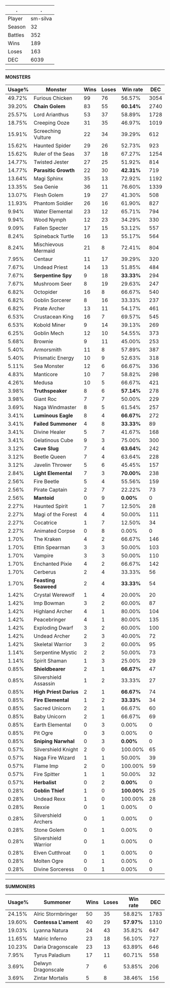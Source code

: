 .|.
|-|-
Player|sm-silva
Season|32
Battles|352
Wins|189
Loses|163
DEC|6039

---
**MONSTERS**

Usage%|Monster|Wins|Loses|Win rate|DEC|
-|-|-|-|-|-|
49.72%|Furious Chicken|99|76|56.57%|3054|
39.20%|**Chain Golem**|83|55|**60.14%**|2740|
25.57%|Lord Arianthus|53|37|58.89%|1728|
18.75%|Creeping Ooze|31|35|46.97%|1019|
15.91%|Screeching Vulture|22|34|39.29%|612|
15.62%|Haunted Spider|29|26|52.73%|923|
15.62%|Ruler of the Seas|37|18|67.27%|1254|
14.77%|Twisted Jester|27|25|51.92%|814|
14.77%|**Parasitic Growth**|22|30|**42.31%**|719|
13.64%|Magi Sphinx|35|13|72.92%|1192|
13.35%|Sea Genie|36|11|76.60%|1339|
13.07%|Flesh Golem|19|27|41.30%|508|
11.93%|Phantom Soldier|26|16|61.90%|827|
9.94%|Water Elemental|23|12|65.71%|794|
9.94%|Wood Nymph|12|23|34.29%|330|
9.09%|Fallen Specter|17|15|53.12%|557|
8.24%|Spineback Turtle|16|13|55.17%|564|
8.24%|Mischievous Mermaid|21|8|72.41%|804|
7.95%|Centaur|11|17|39.29%|320|
7.67%|Undead Priest|14|13|51.85%|484|
7.67%|**Serpentine Spy**|9|18|**33.33%**|294|
7.67%|Mushroom Seer|8|19|29.63%|247|
6.82%|Octopider|16|8|66.67%|540|
6.82%|Goblin Sorcerer|8|16|33.33%|237|
6.82%|Pirate Archer|13|11|54.17%|461|
6.53%|Crustacean King|16|7|69.57%|545|
6.53%|Kobold Miner|9|14|39.13%|269|
6.25%|Goblin Mech|12|10|54.55%|373|
5.68%|Brownie|9|11|45.00%|253|
5.40%|Armorsmith|11|8|57.89%|387|
5.40%|Prismatic Energy|10|9|52.63%|318|
5.11%|Sea Monster|12|6|66.67%|336|
4.83%|Manticore|10|7|58.82%|298|
4.26%|Medusa|10|5|66.67%|421|
3.98%|**Truthspeaker**|8|6|**57.14%**|278|
3.98%|Giant Roc|7|7|50.00%|229|
3.69%|Naga Windmaster|8|5|61.54%|257|
3.41%|**Luminous Eagle**|8|4|**66.67%**|272|
3.41%|**Failed Summoner**|4|8|**33.33%**|89|
3.41%|Divine Healer|5|7|41.67%|168|
3.41%|Gelatinous Cube|9|3|75.00%|300|
3.12%|**Cave Slug**|7|4|**63.64%**|242|
3.12%|Beetle Queen|7|4|63.64%|228|
3.12%|Javelin Thrower|5|6|45.45%|157|
2.84%|**Light Elemental**|7|3|**70.00%**|238|
2.56%|Fire Beetle|5|4|55.56%|159|
2.56%|Pirate Captain|2|7|22.22%|73|
2.56%|**Mantoid**|0|9|**0.00%**|0|
2.27%|Haunted Spirit|1|7|12.50%|28|
2.27%|Magi of the Forest|4|4|50.00%|111|
2.27%|Cocatrice|1|7|12.50%|34|
2.27%|Animated Corpse|0|8|0.00%|0|
1.70%|The Kraken|4|2|66.67%|146|
1.70%|Ettin Spearman|3|3|50.00%|103|
1.70%|Vampire|3|3|50.00%|110|
1.70%|Enchanted Pixie|4|2|66.67%|142|
1.70%|Cerberus|2|4|33.33%|56|
1.70%|**Feasting Seaweed**|2|4|**33.33%**|54|
1.42%|Crystal Werewolf|1|4|20.00%|20|
1.42%|Imp Bowman|3|2|60.00%|87|
1.42%|Highland Archer|4|1|80.00%|104|
1.42%|Peacebringer|4|1|80.00%|135|
1.42%|Exploding Dwarf|3|2|60.00%|100|
1.42%|Undead Archer|2|3|40.00%|72|
1.42%|Skeletal Warrior|3|2|60.00%|95|
1.14%|Serpentine Mystic|2|2|50.00%|73|
1.14%|Spirit Shaman|1|3|25.00%|29|
0.85%|**Shieldbearer**|2|1|**66.67%**|47|
0.85%|Silvershield Assassin|1|2|33.33%|27|
0.85%|**High Priest Darius**|2|1|**66.67%**|74|
0.85%|**Fire Elemental**|1|2|**33.33%**|34|
0.85%|Sacred Unicorn|2|1|66.67%|60|
0.85%|Baby Unicorn|2|1|66.67%|69|
0.85%|Earth Elemental|0|3|0.00%|0|
0.85%|Pit Ogre|0|3|0.00%|0|
0.85%|**Sniping Narwhal**|0|3|**0.00%**|0|
0.57%|Silvershield Knight|2|0|100.00%|65|
0.57%|Naga Fire Wizard|1|1|50.00%|39|
0.57%|Flame Imp|2|0|100.00%|59|
0.57%|Fire Spitter|1|1|50.00%|32|
0.57%|**Herbalist**|0|2|**0.00%**|0|
0.28%|**Goblin Thief**|1|0|**100.00%**|25|
0.28%|Undead Rexx|1|0|100.00%|28|
0.28%|Rexxie|0|1|0.00%|0|
0.28%|Silvershield Archers|0|1|0.00%|0|
0.28%|Stone Golem|0|1|0.00%|0|
0.28%|Silvershield Warrior|0|1|0.00%|0|
0.28%|Elven Cutthroat|0|1|0.00%|0|
0.28%|Molten Ogre|0|1|0.00%|0|
0.28%|Divine Sorceress|0|1|0.00%|0|

---
**SUMMONERS**

Usage%|Summoner|Wins|Loses|Win rate|DEC|
-|-|-|-|-|-|
24.15%|Alric Stormbringer|50|35|58.82%|1783|
19.60%|**Contessa L'ament**|40|29|**57.97%**|1310|
19.03%|Lyanna Natura|24|43|35.82%|647|
11.65%|Malric Inferno|23|18|56.10%|727|
10.23%|Daria Dragonscale|23|13|63.89%|646|
7.95%|Tyrus Paladium|17|11|60.71%|558|
3.69%|Delwyn Dragonscale|7|6|53.85%|206|
3.69%|Zintar Mortalis|5|8|38.46%|156|
